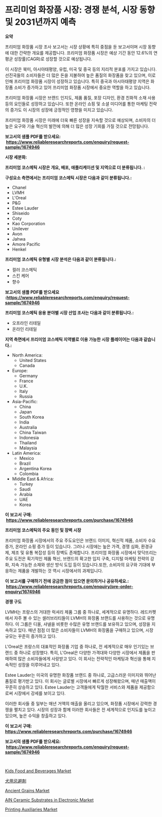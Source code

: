 <p><h1>프리미엄 화장품 시장: 경쟁 분석, 시장 동향 및 2031년까지 예측</h1></p><p><strong>요약</strong></p>
<p><p>프리미엄 화장품 시장 조사 보고서는 시장 상황에 특히 중점을 둔 보고서이며 시장 동향에 대한 간략한 개요를 제공합니다. 프리미엄 화장품 시장은 예상 기간 동안 12.6%의 연평균 성장률(CAGR)로 성장할 것으로 예상됩니다.</p><p>이 시장은 북미, 아시아태평양, 유럽, 미국 및 중국 등의 지리적 분포를 가지고 있습니다. 선진국들의 소비자들은 더 많은 돈을 지불하여 높은 품질의 화장품을 찾고 있으며, 이로 인해 프리미엄 화장품 시장이 성장하고 있습니다. 특히 중국과 아시아태평양 지역은 화장품 소비가 증가하고 있어 프리미엄 화장품 시장에서 중요한 역할을 하고 있습니다.</p><p>프리미엄 화장품 시장은 브랜드 인지도, 제품 품질, 포장 디자인, 환경 친화적 소재 사용 등의 요인들로 성장하고 있습니다. 또한 온라인 쇼핑 및 소셜 미디어를 통한 마케팅 전략의 증가도 이 시장의 성장에 긍정적인 영향을 미치고 있습니다.</p><p>프리미엄 화장품 시장은 미래에 더욱 빠른 성장을 지속할 것으로 예상되며, 소비자의 더 높은 요구와 기술 혁신의 발전에 의해 더 많은 성장 기회를 가질 것으로 전망됩니다.</p></p>
<p><strong>보고서의 샘플 PDF를 받으세요: &nbsp;<a href="https://www.reliableresearchreports.com/enquiry/request-sample/1674946">https://www.reliableresearchreports.com/enquiry/request-sample/1674946</a></strong></p>
<p><strong>시장 세분화:</strong></p>
<p><strong> 프리미엄 코스메틱 시장은 개요, 배포, 애플리케이션 및 지역으로 더 분류됩니다. :</strong></p>
<p><strong>구성요소 측면에서는 프리미엄 코스메틱 시장은 다음과 같이 분류됩니다.:</strong></p>
<p><ul><li>Chanel</li><li>LVMH</li><li>L'Oreal</li><li>P&G</li><li>Estee Lauder</li><li>Shiseido</li><li>Coty</li><li>Kao Corporation</li><li>Unilever</li><li>Avon</li><li>Jahwa</li><li>Amore Pacific</li><li>Henkel</li></ul></p>
<p><strong> 프리미엄 코스메틱 유형별 시장 분석은 다음과 같이 분류됩니다.:</strong></p>
<p><ul><li>컬러 코스메틱</li><li>스킨 케어</li><li>향수</li></ul></p>
<p><strong>보고서의 샘플 PDF를 받으세요 :<a href="https://www.reliableresearchreports.com/enquiry/request-sample/1674946">https://www.reliableresearchreports.com/enquiry/request-sample/1674946</a></strong></p>
<p><strong> 프리미엄 코스메틱 응용 분야별 시장 산업 조사는 다음과 같이 분류됩니다.:</strong></p>
<p><ul><li>오프라인 리테일</li><li>온라인 리테일</li></ul></p>
<p><strong>지역 측면에서 프리미엄 코스메틱 지역별로 이용 가능한 시장 플레이어는 다음과 같습니다.:</strong></p>
<p><ul>
    <li>
        North America:
        <ul>
            <li>United States</li>
            <li>Canada</li>
        </ul>
    </li>
    <li>
        Europe:
        <ul>
            <li>Germany</li>
            <li>France</li>
            <li>U.K.</li>
            <li>Italy</li>
            <li>Russia</li>
        </ul>
    </li>
    <li>
        Asia-Pacific:
        <ul>
            <li>China</li>
            <li>Japan</li>
            <li>South Korea</li>
            <li>India</li>
            <li>Australia</li>
            <li>China Taiwan</li>
            <li>Indonesia</li>
            <li>Thailand</li>
            <li>Malaysia</li>
        </ul>
    </li>
    <li>
        Latin America:
        <ul>
            <li>Mexico</li>
            <li>Brazil</li>
            <li>Argentina Korea</li>
            <li>Colombia</li>
        </ul>
    </li>
    <li>
        Middle East & Africa:
        <ul>
            <li>Turkey</li>
            <li>Saudi</li>
            <li>Arabia</li>
            <li>UAE</li>
            <li>Korea</li>
        </ul>
    </li>
    </ul></p>
<p><strong>이 보고서 구매: &nbsp;<a href="https://www.reliableresearchreports.com/purchase/1674946">https://www.reliableresearchreports.com/purchase/1674946</a></strong></p>
<p><strong>프리미엄 코스메틱의 주요 동인 및 장벽 시장</strong></p>
<p><p>프리미엄 화장품 시장에서의 주요 주도요인은 브랜드 이미지, 혁신적 제품, 소비자 수요 증가, 온라인 쇼핑 증가 등이 있습니다. 그러나 시장에는 높은 가격, 경쟁 심화, 환경규제, 제조 및 유통 복잡성 등의 장벽도 존재합니다. 프리미엄 화장품 시장에서 맞닥뜨리는 주요 도전은 획기적인 제품 혁신, 브랜드의 확고한 입지 구축, 디지털 마케팅 전략의 강화, 지속 가능한 소재와 생산 방식 도입 등이 있습니다.또한, 소비자의 요구와 기대에 부응하는 제품을 개발하는 것 역시 시장에서의 과제입니다.</p></p>
<p><strong>이 보고서를 구매하기 전에 궁금한 점이 있으면 문의하거나 공유하세요.: &nbsp;<a href="https://www.reliableresearchreports.com/enquiry/pre-order-enquiry/1674946">https://www.reliableresearchreports.com/enquiry/pre-order-enquiry/1674946</a></strong></p>
<p><strong>경쟁 구도</strong></p>
<p><p>LVMH는 프랑스의 거대한 럭셔리 제품 그룹 중 하나로, 세계적으로 유명하다. 레드카펫에서 자주 볼 수 있는 셀러브리티들이 LVMH의 화장품 브랜드를 사용하는 것으로 유명하다. 이 그룹은 디올, 샤넬을 비롯한 수많은 유명 브랜드를 보유하고 있으며, 성장을 지속하고 있다. 매년 점점 더 많은 소비자들이 LVMH의 화장품을 구매하고 있으며, 시장 규모는 꾸준히 증가하고 있다. </p><p>L'Oreal은 프랑스의 대표적인 화장품 기업 중 하나로, 전 세계적으로 매우 인기있는 브랜드 중 하나로 성장했다. 특히, L'Oreal은 다양한 가격대와 다양한 시장에서 제품을 판매하여 많은 소비자들에게 사랑받고 있다. 이 회사는 전략적인 마케팅과 혁신을 통해 지속적인 성장을 이루어내고 있다. </p><p>Estee Lauder는 미국의 유명한 화장품 브랜드 중 하나로, 고급스러운 이미지와 뛰어난 품질로 평가받고 있다. 이 회사는 글로벌 시장에서 빠르게 성장해왔으며, 매년 매출액이 꾸준히 상승하고 있다. Estee Lauder는 고객들에게 탁월한 서비스와 제품을 제공함으로써 시장에서 강세를 보이고 있다. </p><p>이러한 회사들 중 일부는 매년 거액의 매출을 올리고 있으며, 화장품 시장에서 강력한 경쟁을 펼치고 있다. 시장의 성장과 함께 이러한 회사들은 전 세계적으로 인지도를 높이고 있으며, 높은 수익을 창출하고 있다.</p></p>
<p><strong>이 보고서 구매: &nbsp; <a href="https://www.reliableresearchreports.com/purchase/1674946">https://www.reliableresearchreports.com/purchase/1674946</a></strong></p>
<p><strong>보고서의 샘플 PDF를 받으세요: &nbsp;<a href="https://www.reliableresearchreports.com/enquiry/request-sample/1674946">https://www.reliableresearchreports.com/enquiry/request-sample/1674946</a></strong><strong></strong></p>
<p>&nbsp;</p>
<p><p><a href="https://faithful-glue-af3.notion.site/Kids-Food-and-Beverages-Market-Centers-on-Aspects-such-as-Market-Growth-Market-Share-Market-Opport-4e8f08513633493185191e8aebd22079">Kids Food and Beverages Market</a></p><p><a href="https://github.com/nxboeu02965442/Market-Research-Report-List-1/blob/main/6855724193904.md">犬用忌避剤</a></p><p><a href="https://chivalrous-flock-a86.notion.site/Ancient-Grains-Market-Research-Report-The-Key-To-Successful-Business-Strategy-Forecasted-for-Period-1a0822f4f4174081aacca9db7ed78cf3">Ancient Grains Market</a></p><p><a href="https://view.publitas.com/reportprime-1/aln-ceramic-substrates-in-electronic-market-size-growth-and-forecast-from-2024-2031/">AlN Ceramic Substrates in Electronic Market</a></p><p><a href="https://github.com/FassouRP/Market-Research-Report-List-3/blob/main/printing-auxiliaries-market.md">Printing Auxiliaries Market</a></p></p>